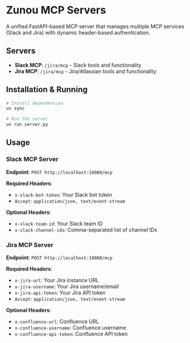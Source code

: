 # Zunou MCP Servers

A unified FastAPI-based MCP server that manages multiple MCP services (Slack and Jira) with dynamic header-based authentication.

## Servers

- **Slack MCP**: `/jira/mcp` - Slack tools and functionality
- **Jira MCP**: `/jira/mcp` - Jira/Atlassian tools and functionality

## Installation & Running

```bash
# Install dependencies
uv sync

# Run the server
uv run server.py
```

## Usage

### Slack MCP Server

**Endpoint**: `POST http://localhost:10000/mcp`

**Required Headers**:
- `x-slack-bot-token`: Your Slack bot token
- `Accept`: `application/json, text/event-stream`

**Optional Headers**:
- `x-slack-team-id`: Your Slack team ID
- `x-slack-channel-ids`: Comma-separated list of channel IDs


### Jira MCP Server

**Endpoint**: `POST http://localhost:10000/mcp`

**Required Headers**:
- `x-jira-url`: Your Jira instance URL
- `x-jira-username`: Your Jira username/email
- `x-jira-api-token`: Your Jira API token
- `Accept`: `application/json, text/event-stream`

**Optional Headers**:
- `x-confluence-url`: Confluence URL
- `x-confluence-username`: Confluence username
- `x-confluence-api-token`: Confluence API token